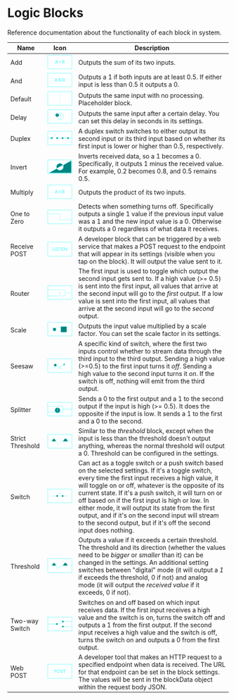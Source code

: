 # Logic Blocks

Reference documentation about the functionality of each block in system.

| Name | Icon | Description |
|---|---|---|
|Add|![icon](./images/block-icons/png/add.png)|Outputs the sum of its two inputs.|
|And|![icon](./images/block-icons/png/and.png)|Outputs a 1 if both inputs are at least 0.5. If either input is less than 0.5 it outputs a 0.|
|Default|![icon](./images/block-icons/png/default.png)|Outputs the same input with no processing. Placeholder block.|
|Delay|![icon](./images/block-icons/png/delay.png)|Outputs the same input after a certain delay. You can set this delay in seconds in its settings.|
|Duplex|![icon](./images/block-icons/png/duplex.png)|A duplex switch switches to either output its second input or its third input based on whether its first input is lower or higher than 0.5, respectively.|
|Invert|![icon](./images/block-icons/png/invert.png)|Inverts received data, so a 1 becomes a 0. Specifically, it outputs 1 minus the received value. For example, 0.2 becomes 0.8, and 0.5 remains 0.5.|
|Multiply|![icon](./images/block-icons/png/multiply.png)|Outputs the product of its two inputs.|
|One to Zero|![icon](./images/block-icons/png/oneToZero.png)|Detects when something turns off. Specifically outputs a single 1 value if the previous input value was a 1 and the new input value is a 0. Otherwise it outputs a 0 regardless of what data it receives.|
|Receive POST|![icon](./images/block-icons/png/receivePost.png)|A developer block that can be triggered by a web service that makes a POST request to the endpoint that will appear in its settings (visible when you tap on the block). It will output the value sent to it.|
|Router|![icon](./images/block-icons/png/router.png)|The first input is used to toggle which output the second input gets sent to. If a high value (>= 0.5) is sent into the first input, all values that arrive at the second input will go to the *first* output. If a low value is sent into the first input, all values that arrive at the second input will go to the *second* output.|
|Scale|![icon](./images/block-icons/png/scale.png)|Outputs the input value multiplied by a scale factor. You can set the scale factor in its settings.|
|Seesaw|![icon](./images/block-icons/png/seesaw.png)|A specific kind of switch, where the first two inputs control whether to stream data through the third input to the third output. Sending a high value (>=0.5) to the first input turns it *off*. Sending a high value to the second input turns it *on*. If the switch is off, nothing will emit from the third output.|
|Splitter|![icon](./images/block-icons/png/splitter.png)|Sends a 0 to the first output and a 1 to the second output if the input is high (>= 0.5). It does the opposite if the input is low. It sends a 1 to the first and a 0 to the second.|
|Strict Threshold|![icon](./images/block-icons/png/strictThreshold.png)|Similar to the *threshold* block, except when the input is less than the threshold doesn't output anything, whereas the normal threshold will output a 0. Threshold can be configured in the settings.|
|Switch|![icon](./images/block-icons/png/switch.png)|Can act as a toggle switch or a push switch based on the selected settings. If it's a toggle switch, every time the first input receives a high value, it will toggle on or off, whatever is the opposite of its current state. If it's a push switch, it will turn on or off based on if the first input is high or low. In either mode, it will output its state from the first output, and if it's on the second input will stream to the second output, but if it's off the second input does nothing.| 
|Threshold|![icon](./images/block-icons/png/threshold.png)|Outputs a value if it exceeds a certain threshold. The threshold and its direction (whether the values need to be *bigger* or *smaller* than it) can be changed in the settings. An additional setting switches between "digital" mode (it will output a *1* if exceeds the threshold, 0 if not) and analog mode (it will output the *received value* if it exceeds, 0 if not).|
|Two-way Switch|![icon](./images/block-icons/png/2wSwitch.png)|Switches on and off based on which input receives data. If the first input receives a high value and the switch is on, turns the switch off and outputs a 1 from the first output. If the second input receives a high value and the switch is off, turns the switch on and outputs a 0 from the first output.|
|Web POST|![icon](./images/block-icons/png/webPost.png)|A developer tool that makes an HTTP request to a specified endpoint when data is received. The URL for that endpoint can be set in the block settings. The values will be sent in the blockData object within the request body JSON.|


